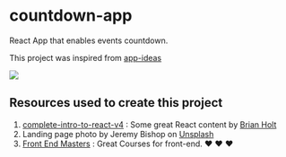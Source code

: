 # countdown-app

React App that enables events countdown.

This project was inspired from [app-ideas](https://github.com/florinpop17/app-ideas "App Ideas Collection")

![](countdown_app.gif)

## Resources used to create this project

1. [complete-intro-to-react-v4](https://btholt.github.io/complete-intro-to-react-v4/ "Complete Intro to React") : Some great React content by [Brian Holt](https://github.com/btholt "Brian Holt")
2. Landing page photo by Jeremy Bishop on [Unsplash](https://unsplash.com/photos/GQD3Av_9A88)
3. [Front End Masters](https://frontendmasters.com) : Great Courses for front-end. :heart: :heart: :heart:

